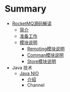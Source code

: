 # Summary

* [RocketMQ源码解读](rocketmqyuan-ma-jie-du.md)
  * [简介](README.md)
  * [准备工作](zhun-bei-gong-zuo.md)
  * [模块说明](mo-kuai-shuo-ming.md)
    * [Remoting模块说明](xiang-mu-jie-gou-shuo-ming.md)
    * [Comman模块说明](comman.md)
    * [Store模块说明](storemo-kuai-shuo-ming.md)
* Java 技术
  * [Java NIO](java-nio.md)
    * [介绍](java-nio/jie-shao.md)
    * Channel



